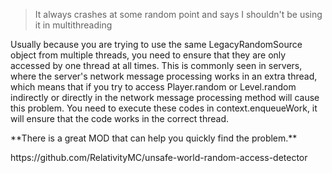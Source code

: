 > It always crashes at some random point and says I shouldn't be using it in multithreading

<p>Usually because you are trying to use the same LegacyRandomSource object from multiple threads, you need to ensure that they are only accessed by one thread at all times. This is commonly seen in servers, where the server's network message processing works in an extra thread, which means that if you try to access Player.random or Level.random indirectly or directly in the network message processing method will cause this problem. You need to execute these codes in context.enqueueWork, it will ensure that the code works in the correct thread.</p>
<p>**There is a great MOD that can help you quickly find the problem.** </p>
<p>https://github.com/RelativityMC/unsafe-world-random-access-detector</p>
